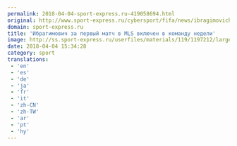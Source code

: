 ```yaml
---
permalink: 2018-04-04-sport-express.ru-419058694.html
original: http://www.sport-express.ru/cybersport/fifa/news/ibragimovich-za-pervyy-match-v-mls-vklyuchen-v-komandu-nedeli-1392326/
domain: sport-express.ru
title: 'Ибрагимович за первый матч в MLS включен в команду недели'
image: http://ss.sport-express.ru/userfiles/materials/119/1197212/large.jpg
date: 2018-04-04 15:34:28
category: sport
translations: 
 - 'en'
 - 'es'
 - 'de'
 - 'ja'
 - 'fr'
 - 'it'
 - 'zh-CN'
 - 'zh-TW'
 - 'ar'
 - 'pt'
 - 'hy'
---
```


